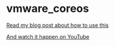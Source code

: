 # vmware_coreos 

[Read my blog post about how to use this](https://robertlabrie.wordpress.com/2015/09/27/coreos-on-vmware-using-vmware-guestinfo-api/)

[And watch it happen on YouTube](https://youtu.be/jY2z7xJ1TN8)
